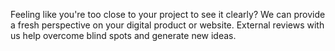 Feeling like you're too close to your project to see it clearly? We can provide a fresh perspective on your digital product or website. External reviews with us help overcome blind spots and generate new ideas.
